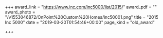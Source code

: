 +++
award_link = "https://www.inc.com/inc5000/list/2015/"
award_pdf = ""
award_photo = "/v1553046872/OnPoint%20Custom%20Homes/inc50001.png"
title = "2015 Inc 5000"
date = "2019-03-20T01:54:46+00:00"
page_kind = "old_award"

+++
